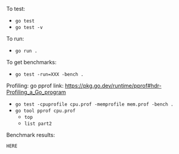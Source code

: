 To test:
- `go test`
- `go test -v`

To run:
- `go run .`

To get benchmarks:
- `go test -run=XXX -bench .`

Profiling:
go pprof link: https://pkg.go.dev/runtime/pprof#hdr-Profiling_a_Go_program

- `go test -cpuprofile cpu.prof -memprofile mem.prof -bench .`
- `go tool pprof cpu.prof`
  - `top`
  - `list part2`


Benchmark results:

```
HERE

```
